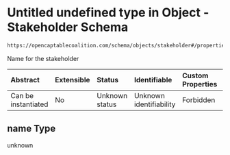 # Untitled undefined type in Object - Stakeholder Schema

```txt
https://opencaptablecoalition.com/schema/objects/stakeholder#/properties/name
```

Name for the stakeholder

| Abstract            | Extensible | Status         | Identifiable            | Custom Properties | Additional Properties | Access Restrictions | Defined In                                                                                      |
| :------------------ | :--------- | :------------- | :---------------------- | :---------------- | :-------------------- | :------------------ | :---------------------------------------------------------------------------------------------- |
| Can be instantiated | No         | Unknown status | Unknown identifiability | Forbidden         | Allowed               | none                | [Stakeholder.schema.json*](../flattened_schemas/Stakeholder.schema.json "open original schema") |

## name Type

unknown
